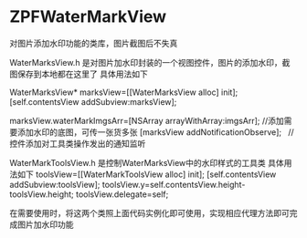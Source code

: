 # ZPFWaterMarkView
对图片添加水印功能的类库，图片截图后不失真

WaterMarksView.h 是对图片加水印封装的一个视图控件，图片的添加水印，截图保存到本地都在这里了
具体用法如下

 WaterMarksView* marksView=[[WaterMarksView alloc] init];
 [self.contentsView addSubview:marksView];

 marksView.waterMarkImgsArr=[NSArray arrayWithArray:imgsArr]; //添加需要添加水印的底图，可传一张货多张
[marksView addNotificationObserve];   //控件添加对工具类操作发出的通知监听

WaterMarkToolsView.h 是控制WaterMarksView中的水印样式的工具类
具体用法如下
 toolsView=[[WaterMarkToolsView alloc] init];
 [self.contentsView addSubview:toolsView];
 toolsView.y=self.contentsView.height-toolsView.height;
 toolsView.delegate=self;
 
在需要使用时，将这两个类照上面代码实例化即可使用，实现相应代理方法即可完成图片加水印功能
